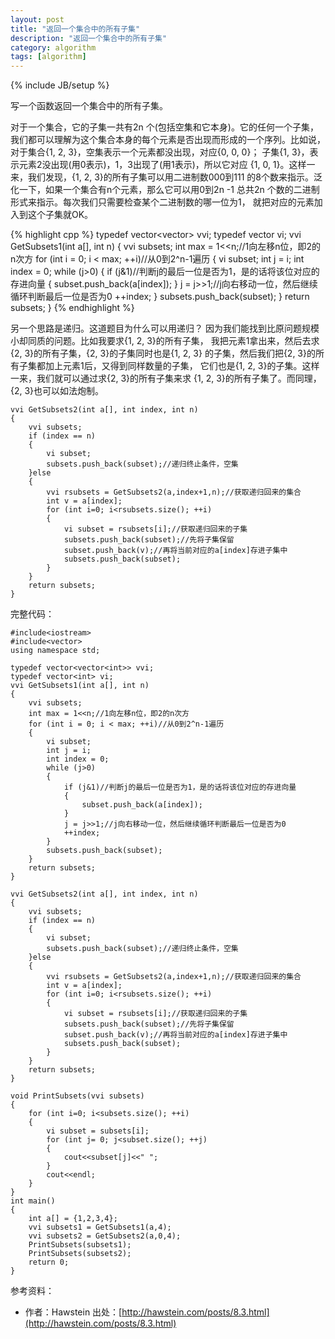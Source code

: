 ```yaml
---
layout: post
title: "返回一个集合中的所有子集"
description: "返回一个集合中的所有子集"
category: algorithm
tags: [algorithm]
---
```

{% include JB/setup %}

<link href="{{ ASSET_PATH }}/css/pygments.css" rel="stylesheet">

写一个函数返回一个集合中的所有子集。

对于一个集合，它的子集一共有2n 个(包括空集和它本身)。它的任何一个子集， 我们都可以理解为这个集合本身的每个元素是否出现而形成的一个序列。比如说， 对于集合{1, 2, 3}，空集表示一个元素都没出现，对应{0, 0, 0}； 子集{1, 3}，表示元素2没出现(用0表示)，1，3出现了(用1表示)，所以它对应 {1, 0, 1}。这样一来，我们发现，{1, 2, 3}的所有子集可以用二进制数000到111 的8个数来指示。泛化一下，如果一个集合有n个元素，那么它可以用0到2n -1 总共2n 个数的二进制形式来指示。每次我们只需要检查某个二进制数的哪一位为1， 就把对应的元素加入到这个子集就OK。

{% highlight cpp %}
typedef vector<vector<int>> vvi;
typedef vector<int> vi;
vvi GetSubsets1(int a[], int n)
{
	vvi subsets;
	int max = 1<<n;//1向左移n位，即2的n次方
	for (int i = 0; i < max; ++i)//从0到2^n-1遍历
	{
		vi subset;
		int j = i;
		int index = 0;
		while (j>0)
		{
			if (j&1)//判断j的最后一位是否为1，是的话将该位对应的存进向量
			{
				subset.push_back(a[index]);
			}
			j = j>>1;//j向右移动一位，然后继续循环判断最后一位是否为0
			++index;
		}
		subsets.push_back(subset);
	}
	return subsets;
}
{% endhighlight %}


另一个思路是递归。这道题目为什么可以用递归？ 因为我们能找到比原问题规模小却同质的问题。比如我要求{1, 2, 3}的所有子集， 我把元素1拿出来，然后去求{2, 3}的所有子集，{2, 3}的子集同时也是{1, 2, 3} 的子集，然后我们把{2, 3}的所有子集都加上元素1后，又得到同样数量的子集， 它们也是{1, 2, 3}的子集。这样一来，我们就可以通过求{2, 3}的所有子集来求 {1, 2, 3}的所有子集了。而同理，{2, 3}也可以如法炮制。

    vvi GetSubsets2(int a[], int index, int n)
    {
    	vvi subsets;
    	if (index == n)
    	{
    		vi subset;
    		subsets.push_back(subset);//递归终止条件，空集
    	}else
    	{
    		vvi rsubsets = GetSubsets2(a,index+1,n);//获取递归回来的集合
    		int v = a[index];
    		for (int i=0; i<rsubsets.size(); ++i)
    		{
    			vi subset = rsubsets[i];//获取递归回来的子集
    			subsets.push_back(subset);//先将子集保留
    			subset.push_back(v);//再将当前对应的a[index]存进子集中
    			subsets.push_back(subset);
    		}
    	}
    	return subsets;
    }

完整代码：

    #include<iostream>
    #include<vector>
    using namespace std;
    
    typedef vector<vector<int>> vvi;
    typedef vector<int> vi;
    vvi GetSubsets1(int a[], int n)
    {
    	vvi subsets;
    	int max = 1<<n;//1向左移n位，即2的n次方
    	for (int i = 0; i < max; ++i)//从0到2^n-1遍历
    	{
    		vi subset;
    		int j = i;
    		int index = 0;
    		while (j>0)
    		{
    			if (j&1)//判断j的最后一位是否为1，是的话将该位对应的存进向量
    			{
    				subset.push_back(a[index]);
    			}
    			j = j>>1;//j向右移动一位，然后继续循环判断最后一位是否为0
    			++index;
    		}
    		subsets.push_back(subset);
    	}
    	return subsets;
    }
    
    vvi GetSubsets2(int a[], int index, int n)
    {
    	vvi subsets;
    	if (index == n)
    	{
    		vi subset;
    		subsets.push_back(subset);//递归终止条件，空集
    	}else
    	{
    		vvi rsubsets = GetSubsets2(a,index+1,n);//获取递归回来的集合
    		int v = a[index];
    		for (int i=0; i<rsubsets.size(); ++i)
    		{
    			vi subset = rsubsets[i];//获取递归回来的子集
    			subsets.push_back(subset);//先将子集保留
    			subset.push_back(v);//再将当前对应的a[index]存进子集中
    			subsets.push_back(subset);
    		}
    	}
    	return subsets;
    }
    
    void PrintSubsets(vvi subsets)
    {
    	for (int i=0; i<subsets.size(); ++i)
    	{
    		vi subset = subsets[i];
    		for (int j= 0; j<subset.size(); ++j)
    		{
    			cout<<subset[j]<<" ";
    		}
    		cout<<endl;
    	}
    }
    int main()
    {
    	int a[] = {1,2,3,4};
    	vvi subsets1 = GetSubsets1(a,4);
    	vvi subsets2 = GetSubsets2(a,0,4);
    	PrintSubsets(subsets1);
    	PrintSubsets(subsets2);
    	return 0;
    }

参考资料：

- 作者：Hawstein 出处：[http://hawstein.com/posts/8.3.html](http://hawstein.com/posts/8.3.html)